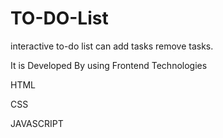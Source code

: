 # TO-DO-List

interactive to-do list can add tasks remove tasks.

It is Developed By using Frontend Technologies

HTML

CSS

JAVASCRIPT
